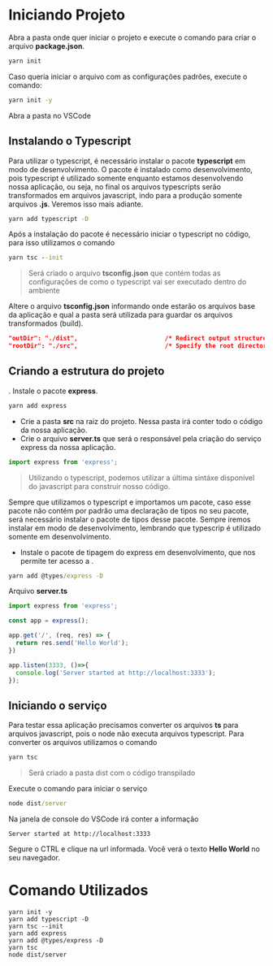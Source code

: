 # Iniciando Projeto

Abra a pasta onde quer iniciar o projeto e execute o comando para criar o arquivo **package.json**.

```cmd
yarn init
```

Caso queria iniciar o arquivo com as configurações padrões, execute o comando: 

```cmd
yarn init -y
```

Abra a pasta no VSCode

## Instalando o Typescript

Para utilizar o typescript, é necessário instalar o pacote **typescript** em modo de desenvolvimento. O pacote é instalado como desenvolvimento, pois typescript é utilizado somente enquanto estamos desenvolvendo nossa aplicação, ou seja, no final os arquivos typescripts serão transformados em arquivos javascript, indo para a produção somente arquivos **.js**. Veremos isso mais adiante.

```cmd
yarn add typescript -D
```

Após a instalação do pacote é necessário iniciar o typescript no código, para isso utilizamos o comando

```cmd
yarn tsc --init
```
> Será criado o arquivo **tsconfig.json** que contém todas as configurações de como o typescript vai ser executado dentro do ambiente

Altere o arquivo **tsconfig.json** informando onde estarão os arquivos base da aplicação e qual a pasta será utilizada para guardar os arquivos transformados (build).

```json
"outDir": "./dist",                        /* Redirect output structure to the directory. */
"rootDir": "./src",                        /* Specify the root directory of input files. Use to control the output directory structure with --outDir. */
```

## Criando a estrutura do projeto

. Instale o pacote **express**. 
```cmd
yarn add express
```
- Crie a pasta **src** na raiz do projeto. Nessa pasta irá conter todo o código da nossa aplicação.
- Crie o arquivo **server.ts** que será o responsável pela criação do serviço express da nossa aplicação.
```ts
import express from 'express';
```
> Utilizando o typescript, podemos utilizar a última sintáxe disponível do javascript para construir nosso código.

Sempre que utilizamos o typescript e importamos um pacote, caso esse pacote não contém por padrão uma declaração de tipos no seu pacote, será necessário instalar o pacote de tipos desse pacote. Sempre iremos instalar em modo de desenvolvimento, lembrando que typescrip é utilizado somente em desenvolvimento.

- Instale o pacote de tipagem do express em desenvolvimento, que nos permite ter acesso a .
```cmd
yarn add @types/express -D
```

Arquivo **server.ts**

```ts
import express from 'express';

const app = express();

app.get('/', (req, res) => {
  return res.send('Hello World');
})

app.listen(3333, ()=>{
  console.log('Server started at http://localhost:3333');
});
```

## Iniciando o serviço

Para testar essa aplicação precisamos converter os arquivos **ts** para arquivos javascript, pois o node não executa arquivos typescript. Para converter os arquivos utilizamos o comando 
```cmd
yarn tsc
```
> Será criado a pasta dist com o código transpilado

Execute o comando para iniciar o serviço

```cmd
node dist/server
```

Na janela de console do VSCode irá conter a informação
```
Server started at http://localhost:3333
```

Segure o CTRL e clique na url informada. Você verá o texto **Hello World** no seu navegador.

# Comando Utilizados
```
yarn init -y
yarn add typescript -D
yarn tsc --init
yarn add express
yarn add @types/express -D
yarn tsc
node dist/server
```